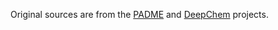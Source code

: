 Original sources are from the [PADME](https://github.com/simonfqy/PADME) and [DeepChem](https://github.com/deepchem/deepchem) projects.